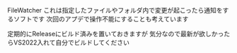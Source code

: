 FileWatcher
これは指定したファイルやフォルダ内で変更が起こったら通知をするソフトです
次回のアプデで操作不能にすることも考えています

定期的にReleaseにビルド済みを置いておきますが
気分なので最新が欲しかったらVS2022入れて自分でビルドしてください
